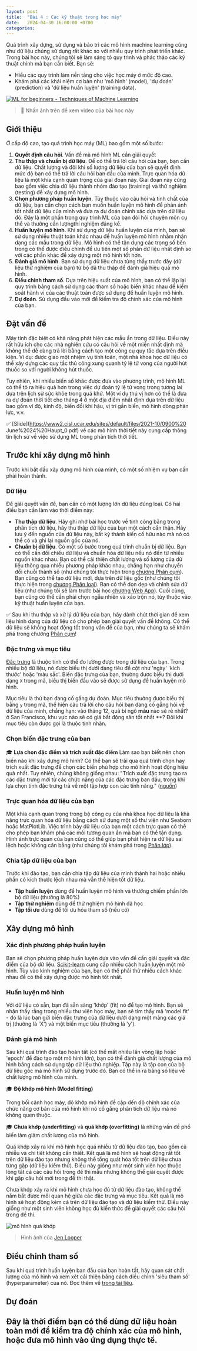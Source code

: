 ```yaml
---
layout: post
title:  "Bài 4 : Các kỹ thuật trong học máy"
date:   2024-04-30 16:00:00 +0700
categories: 
---
```


Quá trình xây dựng, sử dụng và bảo trì các mô hình machine learning cũng như dữ liệu chúng sử dụng rất khác so với nhiều quy trình phát triển khác. Trong bài học này, chúng tôi sẽ làm sáng tỏ quy trình và phác thảo các kỹ thuật chính mà bạn cần biết. Bạn sẽ:

- Hiểu các quy trình làm nền tảng cho việc học máy ở mức độ cao.
- Khám phá các khái niệm cơ bản như 'mô hình' (model), 'dự đoán' (prediction) và 'dữ liệu huấn luyện' (training data).

[![ML for beginners - Techniques of Machine Learning](https://img.youtube.com/vi/4NGM0U2ZSHU/0.jpg)](https://youtu.be/4NGM0U2ZSHU "ML for beginners - Techniques of Machine Learning")

> 🎥 Nhấn ảnh trên để xem video của bài học này

## Giới thiệu

Ở cấp độ cao, tạo quá trình học máy (ML) bao gồm một số bước:

1. **Quyết định câu hỏi**. Vấn đề mà mô hình ML cần giải quyết
2. **Thu thập và chuẩn bị dữ liệu**. Để có thể trả lời câu hỏi của bạn, bạn cần dữ liệu. Chất lượng và đôi khi số lượng dữ liệu của bạn sẽ quyết định mức độ bạn có thể trả lời câu hỏi ban đầu của mình. Trực quan hóa dữ liệu là một khía cạnh quan trọng của giai đoạn này. Giai đoạn này cũng bao gồm việc chia dữ liệu thành nhóm đào tạo (training) và thử nghiệm (testing) để xây dựng mô hình.
3. **Chọn phương pháp huấn luyện**. Tùy thuộc vào câu hỏi và tính chất của dữ liệu, bạn cần chọn cách bạn muốn huấn luyện mô hình để phản ánh tốt nhất dữ liệu của mình và đưa ra dự đoán chính xác dựa trên dữ liệu đó. Đây là một phần trong quy trình ML của bạn đòi hỏi chuyên môn cụ thể và thường cần lượngthí nghiệm đáng kể.
4. **Huấn luyện mô hình**. Khi sử dụng dữ liệu huấn luyện của mình, bạn sẽ sử dụng nhiều thuật toán khác nhau để huấn luyện mô hình nhằm nhận dạng các mẫu trong dữ liệu. Mô hình có thể tận dụng các trọng số bên trong có thể được điều chỉnh để ưu tiên một số phần dữ liệu nhất định so với các phần khác để xây dựng một mô hình tốt hơn.
5. **Đánh giá mô hình**. Bạn sử dụng dữ liệu chưa từng thấy trước đây (dữ liệu thử nghiệm của bạn) từ bộ đã thu thập để đánh giá hiệu quả mô hình.
6. **Điều chỉnh tham số**. Dựa trên hiệu suất của mô hình, bạn có thể lặp lại quy trình bằng cách sử dụng các tham số hoặc biến khác nhau để kiểm soát hành vi của các thuật toán được sử dụng để huấn luyện mô hình.
7. **Dự đoán**. Sử dụng đầu vào mới để kiểm tra độ chính xác của mô hình của bạn.

## Đặt vấn đề

Máy tính đặc biệt có khả năng phát hiện các mẫu ẩn trong dữ liệu. Điều này rất hữu ích cho các nhà nghiên cứu có câu hỏi về một miền nhất định mà không thể dễ dàng trả lời bằng cách tạo một công cụ quy tắc dựa trên điều kiện. Ví dụ: được giao một nhiệm vụ tính toán, một nhà khoa học dữ liệu có thể xây dựng các quy tắc thủ công xung quanh tỷ lệ tử vong của người hút thuốc so với người không hút thuốc.

Tuy nhiên, khi nhiều biến số khác được đưa vào phương trình, mô hình ML có thể tỏ ra hiệu quả hơn trong việc dự đoán tỷ lệ tử vong trong tương lai dựa trên lịch sử sức khỏe trong quá khứ. Một ví dụ thú vị hơn có thể là đưa ra dự đoán thời tiết cho tháng 4 ở một địa điểm nhất định dựa trên dữ liệu bao gồm vĩ độ, kinh độ, biến đổi khí hậu, vị trí gần biển, mô hình dòng phản lực, v.v.

✅ [Slide](https://www2.cisl.ucar.edu/sites/default/files/2021-10/0900%20 June%2024%20Haupt_0.pdf) về các mô hình thời tiết này cung cấp thông tin lịch sử về việc sử dụng ML trong phân tích thời tiết.

## Trước khi xây dựng mô hình

Trước khi bắt đầu xây dựng mô hình của mình, có một số nhiệm vụ bạn cần phải hoàn thành. 

### Dữ liệu

Để giải quyết vấn đề, bạn cần có một lượng lớn dữ liệu đúng loại. Có hai điều bạn cần làm vào thời điểm này:

- **Thu thập dữ liệu**. Hãy ghi nhớ bài học trước về tính công bằng trong phân tích dữ liệu, hãy thu thập dữ liệu của bạn một cách cẩn thận. Hãy lưu ý đến nguồn của dữ liệu này, bất kỳ thành kiến cố hữu nào mà nó có thể có và ghi lại nguồn gốc của nó.
- **Chuẩn bị dữ liệu**. Có một số bước trong quá trình chuẩn bị dữ liệu. Bạn có thể cần đối chiếu dữ liệu và chuẩn hóa dữ liệu nếu nó đến từ nhiều nguồn khác nhau. Bạn có thể cải thiện chất lượng và số lượng của dữ liệu thông qua nhiều phương pháp khác nhau, chẳng hạn như chuyển đổi chuỗi thành số (như chúng tôi thực hiện trong [chương Phân cụm](../../5-Clustering/1-Visualize/README.md)). Bạn cũng có thể tạo dữ liệu mới, dựa trên dữ liệu gốc (như chúng tôi thực hiện trong [chương Phân loại](../../4-Classification/1-Introduction/README.md)). Bạn có thể dọn dẹp và chỉnh sửa dữ liệu (như chúng tôi sẽ làm trước bài học [chương Web App](../../3-Web-App/README.md)). Cuối cùng, bạn cũng có thể cần phải chọn ngẫu nhiên và xáo trộn nó, tùy thuộc vào kỹ thuật huấn luyện của bạn.

✅ Sau khi thu thập và xử lý dữ liệu của bạn, hãy dành chút thời gian để xem liệu hình dạng của dữ liệu có cho phép bạn giải quyết vấn đề không. Có thể dữ liệu sẽ không hoạt động tốt trong vấn đề của bạn, như chúng ta sẽ khám phá trong chương [Phân cụm](../../5-Clustering/1-Visualize/README.md)!

### Đặc trưng và mục tiêu

[Đặc trưng](https://www.datasciencecentral.com/profiles/blogs/an-introduction-to-variable-and-feature-selection) là thuộc tính có thể đo lường được trong dữ liệu của bạn. Trong nhiều bộ dữ liệu, nó được biểu thị dưới dạng tiêu đề cột như 'ngày' 'kích thước' hoặc 'màu sắc'. Biến đặc trưng của bạn, thường được biểu thị dưới dạng `X` trong mã, biểu thị biến đầu vào sẽ được sử dụng để huấn luyện mô hình.

Mục tiêu là thứ bạn đang cố gắng dự đoán. Mục tiêu thường được biểu thị bằng `y` trong mã, thể hiện câu trả lời cho câu hỏi bạn đang cố gắng hỏi về dữ liệu của mình, chẳng hạn: vào tháng 12, quả bí ngô **màu** nào sẽ rẻ nhất? ở San Francisco, khu vực nào sẽ có giá bất động sản tốt nhất **? Đôi khi mục tiêu còn được gọi là thuộc tính nhãn.

### Chọn biến đặc trưng của bạn

🎓 **Lựa chọn đặc điểm và trích xuất đặc điểm** Làm sao bạn biết nên chọn biến nào khi xây dựng mô hình? Có thể bạn sẽ trải qua quá trình chọn hay trích xuất đặc trưng để chọn các biến phù hợp cho mô hình hoạt động hiệu quả nhất. Tuy nhiên, chúng không giống nhau: "Trích xuất đặc trưng tạo ra các đặc trưng mới từ các chức năng của các đặc trưng ban đầu, trong khi lựa chọn tính đặc trưng trả về một tập hợp con các tính năng." ([nguồn](https://wikipedia.org/wiki/Feature_selection))

### Trực quan hóa dữ liệu của bạn

Một khía cạnh quan trọng trong bộ công cụ của nhà khoa học dữ liệu là khả năng trực quan hóa dữ liệu bằng cách sử dụng một số thư viện như Seaborn hoặc MatPlotLib. Việc trình bày dữ liệu của bạn một cách trực quan có thể cho phép bạn khám phá các mối tương quan ẩn mà bạn có thể tận dụng. Hình ảnh trực quan của bạn cũng có thể giúp bạn phát hiện ra dữ liệu sai lệch hoặc không cân bằng (như chúng tôi khám phá trong [Phân lớp](../../4-Classification/2-Classifiers-1/README.md)).

### Chia tập dữ liệu của bạn

Trước khi đào tạo, bạn cần chia tập dữ liệu của mình thành hai hoặc nhiều phần có kích thước lệch nhau mà vẫn thể hiện tốt dữ liệu.

- **Tập huấn luyện** dùng để huấn luyện mô hình và thường chiếm phần lớn bộ dữ liệu (thường là 80%)
- **Tập thử nghiệm** dùng để thử nghiệm mô hình đã học
- **Tập tối ưu** dùng để tối ưu hóa tham số (nếu có)
## Xây dựng mô hình

### Xác định phương pháp huấn luyện

Bạn sẽ chọn phương pháp huấn luyện dựa vào vấn đề cần giải quyết và đặc điểm của bộ dữ liệu. [Scikit-learn](https://scikit-learn.org/stable/user_guide.html) cung cấp nhiều cách huấn luyện một mô hình. Tùy vào kinh nghiệm của bạn, bạn có thể phải thử nhiều cách khác nhau để có thể xây dựng được mô hinh tốt nhất. 

### Huấn luyện mô hình

Với dữ liệu có sẵn, bạn đã sẵn sàng 'khớp' (fit) nó để tạo mô hình. Bạn sẽ nhận thấy rằng trong nhiều thư viện học máy, bạn sẽ tìm thấy mã 'model.fit' - đó là lúc bạn gửi biến đặc trưng của dữ liệu dưới dạng một mảng các giá trị (thường là 'X') và một biến mục tiêu (thường là 'y').

### Đánh giá mô hình

Sau khi quá trình đào tạo hoàn tất (có thể mất nhiều lần vòng lặp hoặc 'epoch' để đào tạo một mô hình lớn), bạn có thể đánh giá chất lượng của mô hình bằng cách sử dụng tập dữ liệu thử nghiệp. Tập này là tập con của bộ dữ liệu gốc mà mô hình sử dụng trước đó. Bạn có thể in ra bảng số liệu về chất lượng mô hình của mình.

🎓 **Độ khớp mô hình (Model fitting)**

Trong bối cảnh học máy, độ khớp mô hình đề cập đến độ chính xác của chức năng cơ bản của mô hình khi nó cố gắng phân tích dữ liệu mà nó không quen thuộc.

🎓 **Chưa khớp (underfitting)** và **quá khớp (overfitting)** là những vấn đề phổ biến làm giảm chất lượng của mô hình.

Quá khớp xảy ra khi mô hình học quá nhiều từ dữ liệu đào tạo, bao gồm cả nhiễu và chi tiết không cần thiết. Kết quả là mô hình sẽ hoạt động rất tốt trên dữ liệu đào tạo nhưng không thể tổng quát hóa tốt trên dữ liệu chưa từng gặp (dữ liệu kiểm thử). Điều này giống như một sinh viên học thuộc lòng tất cả các câu hỏi trong đề thi mẫu nhưng không thể giải quyết được khi gặp câu hỏi mới trong đề thi thật.

Chưa khớp xảy ra khi mô hình chưa học đủ từ dữ liệu đào tạo, không thể nắm bắt được mối quan hệ giữa các đặc trưng và mục tiêu. Kết quả là mô hình sẽ hoạt động kém cả trên dữ liệu đào tạo và dữ liệu kiểm thử. Điều này giống như một sinh viên không học đủ kiến thức để giải quyết các câu hỏi trong đề thi. 

![mô hình quá khớp]({{site.url}}/images/overfitting.png)
> Hình ảnh của [Jen Looper](https://twitter.com/jenlooper)

## Điều chỉnh tham số

Sau khi quá trình huấn luyện ban đầu của bạn hoàn tất, hãy quan sát chất lượng của mô hình và xem xét cải thiện bằng cách điều chỉnh 'siêu tham số' (hyperparameter) của nó. Đọc thêm về [trong tài liệu](https://docs.microsoft.com/en-us/azure/machine-learning/how-to-tune-hyperparameters?WT.mc_id=academic-77952-leestott).

## Dự đoán

Đây là thời điểm bạn có thể dùng dữ liệu hoàn toàn mới để kiểm tra độ chính xác của mô hình, hoặc đưa mô hình vào ứng dụng thực tế. 
---